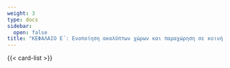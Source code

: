 ```yaml
---
weight: 3
type: docs
sidebar:
  open: false
title: "ΚΕΦΑΛΑΙΟ Ε΄: Ενοποίηση ακαλύπτων χώρων και παραχώρηση σε κοινή χρήση"
---
```


{{< card-list >}}

